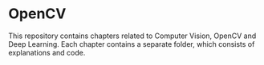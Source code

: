# OpenCV
This repository contains chapters related to Computer Vision, OpenCV and Deep Learning.
Each chapter contains a separate folder, which consists of explanations and code.
